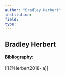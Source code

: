 ```yaml
---
author: "Bradley Herbert"
institution:
field:
type:
---
```


## Bradley Herbert
#### Bibliography:

![[@Herbert2018-la]]